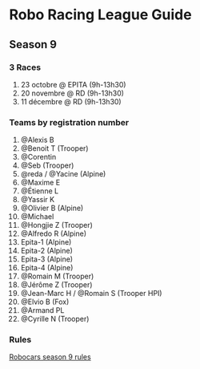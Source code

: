 # Robo Racing League Guide
## Season 9

### 3 Races
1. 23 octobre @ EPITA (9h-13h30)
2. 20 novembre @ RD (9h-13h30)
3. 11 décembre @ RD (9h-13h30)

### Teams by registration number
1. @Alexis B 
2. @Benoit T (Trooper)
3. @Corentin
4. @Seb (Trooper)
5. @reda / @Yacine (Alpine)
6. @Maxime E 
7. @Étienne L
8. @Yassir K
9. @Olivier B (Alpine)
10. @Michael
11. @Hongjie Z (Trooper)
12. @Alfredo R (Alpine)
13. Epita-1 (Alpine)
14. Epita-2 (Alpine)
15. Epita-3 (Alpine)
16. Epita-4 (Alpine)
17. @Romain M (Trooper)
18. @Jérôme Z (Trooper)
19. @Jean-Marc H / @Romain S (Trooper HPI)
20. @Elvio B (Fox)
21. @Armand PL
22. @Cyrille N (Trooper)

### Rules
[Robocars season 9 rules](rules/robocars.md)
